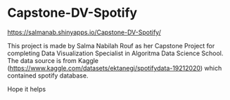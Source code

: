 # Capstone-DV-Spotify

https://salmanab.shinyapps.io/Capstone-DV-Spotify/


This project is made by Salma Nabilah Rouf as her Capstone Project for completing Data Visualization Specialist in Algoritma Data Science School. The data source is from Kaggle (https://www.kaggle.com/datasets/ektanegi/spotifydata-19212020) which contained spotify database. 

Hope it helps


